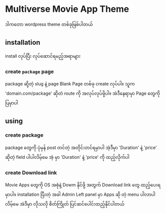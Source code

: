 # Multiverse Movie App Theme
ဒါကတော wordpress theme တစ်ခုဖြစ်ပါတယ်

## installation
install လုပ်ပြီး လုပ်ဆောင်ရမည့်အရာများ

### create `package` page
package ဆို့တဲ့ slug နဲ့ page Blank Page တစ်ခု create လုပ်ပါ။ သူက 'domain.com/package' ဆိုတဲ route ကို အလုပ်လုပ်ဖို့ပါ။ အဲဒီနေရာမှာ Page တွေကို ပြမှာပါ


## using
### create package
package တွေကို ပုံမှန် post တင်တဲ့ အတိုင်းတင်ရမှာပါ အဲ့ဒီမှာ 'Duration' နဲ့ 'price' ဆိုတဲ့ field ပါပါလိမ့်မေ အဲ့ မှာ  'Duration' နဲ့ 'price' ကို ထည့်လိုက်ပါ
### create Download link
Movie Apps တွေကို OS အစုံနဲ့ Dowm နိုင်ဖို့ အတွက် Download link တွေ ထည့်ပေးရမှာပါ။ installation ပြီးတဲ့ အခါ Admin Left panel မှာ Apps ဆို တဲ့ menu ပါလာပါလိမ့်မေ အဲဒီမှာ လိုသလို စိတ်ကြိုတ် ပြင်ဆင်ပေါင်းထည့်နိုင်ပါတယ်